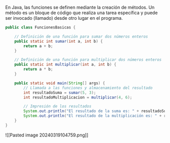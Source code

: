 En Java, las funciones se definen mediante la creación de métodos. Un método es un bloque de código que realiza una tarea específica y puede ser invocado (llamado) desde otro lugar en el programa.
```java
public class FuncionesBasicas {

    // Definición de una función para sumar dos números enteros
    public static int sumar(int a, int b) {
        return a + b;
    }

    // Definición de una función para multiplicar dos números enteros
    public static int multiplicar(int a, int b) {
        return a * b;
    }

    public static void main(String[] args) {
        // Llamada a las funciones y almacenamiento del resultado
        int resultadoSuma = sumar(5, 3);
        int resultadoMultiplicacion = multiplicar(4, 6);

        // Impresión de los resultados
        System.out.println("El resultado de la suma es: " + resultadoSuma);
        System.out.println("El resultado de la multiplicación es: " + resultadoMultiplicacion);
    }
}
```
![[Pasted image 20240319104759.png]]
